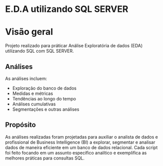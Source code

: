 # E.D.A utilizando SQL SERVER

# Visão geral

Projeto realizado para práticar Análise Exploratória de dados (EDA) utilizando SQL com SQL SERVER.

## Análises

As análises incluem:

- Exploração do banco de dados
- Medidas e métricas
- Tendências ao longo do tempo
- Análises cumulativas
- Segmentações e outras análises
  
## Propósito
As análises realizadas foram projetadas para auxiliar o analista de dados e profissional de Business Intelligence (BI) a explorar, segmentar e analisar dados de maneira eficiente em um banco de dados relacional. Cada script foi feito focando em um assunto específico analítico e exemplifica as melhores práticas para consultas SQL.


